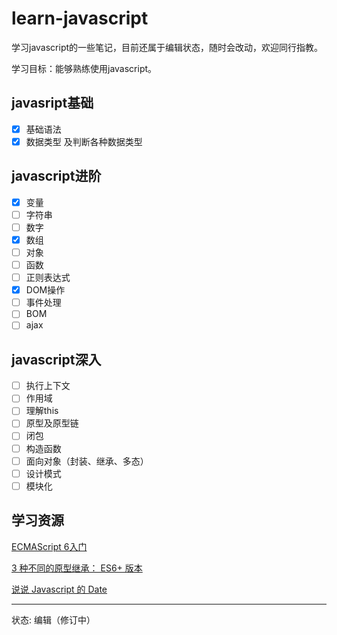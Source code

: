 learn-javascript
================

学习javascript的一些笔记，目前还属于编辑状态，随时会改动，欢迎同行指教。

学习目标：能够熟练使用javascript。

## javasript基础
- [X] 基础语法
- [X] 数据类型 及判断各种数据类型

## javascript进阶
- [X] 变量
- [ ] 字符串
- [ ] 数字
- [X] 数组
- [ ] 对象
- [ ] 函数
- [ ] 正则表达式
- [X] DOM操作
- [ ] 事件处理
- [ ] BOM
- [ ] ajax

## javascript深入
- [ ] 执行上下文
- [ ] 作用域
- [ ] 理解this
- [ ] 原型及原型链
- [ ] 闭包
- [ ] 构造函数
- [ ] 面向对象（封装、继承、多态）
- [ ] 设计模式
- [ ] 模块化

## 学习资源

[ECMAScript 6入门](https://likebeta.gitbooks.io/es6tutorial/content/)

[3 种不同的原型继承： ES6+ 版本](http://www.zcfy.cc/article/425)

[说说 Javascript 的 Date](https://github.com/lishengzxc/bblog/issues/5)


---
状态: 编辑（修订中）

